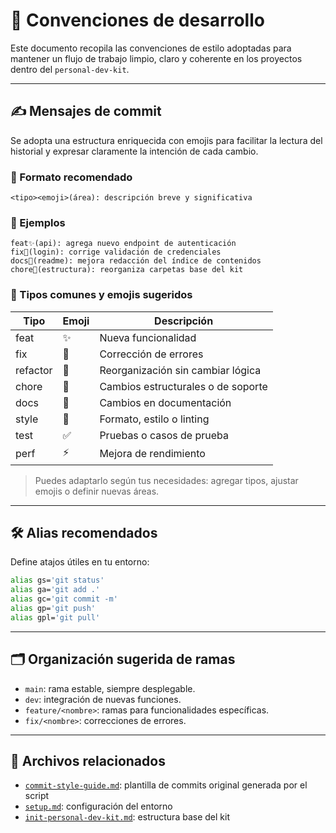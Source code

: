 # 🧾 Convenciones de desarrollo

Este documento recopila las convenciones de estilo adoptadas para mantener un flujo de trabajo limpio, claro y coherente en los proyectos dentro del `personal-dev-kit`.

---

## ✍️ Mensajes de commit

Se adopta una estructura enriquecida con emojis para facilitar la lectura del historial y expresar claramente la intención de cada cambio.

### 📌 Formato recomendado

```
<tipo><emoji>(área): descripción breve y significativa
```

### 🎯 Ejemplos

```
feat✨(api): agrega nuevo endpoint de autenticación
fix🐛(login): corrige validación de credenciales
docs📝(readme): mejora redacción del índice de contenidos
chore🧱(estructura): reorganiza carpetas base del kit
```

### 🧩 Tipos comunes y emojis sugeridos

| Tipo     | Emoji | Descripción                        |
| -------- | ----- | ---------------------------------- |
| feat     | ✨    | Nueva funcionalidad                |
| fix      | 🐛    | Corrección de errores              |
| refactor | 🔁    | Reorganización sin cambiar lógica  |
| chore    | 🧱    | Cambios estructurales o de soporte |
| docs     | 📝    | Cambios en documentación           |
| style    | 🎨    | Formato, estilo o linting          |
| test     | ✅    | Pruebas o casos de prueba          |
| perf     | ⚡    | Mejora de rendimiento              |

> Puedes adaptarlo según tus necesidades: agregar tipos, ajustar emojis o definir nuevas áreas.

---

## 🛠️ Alias recomendados

Define atajos útiles en tu entorno:

```bash
alias gs='git status'
alias ga='git add .'
alias gc='git commit -m'
alias gp='git push'
alias gpl='git pull'
```

---

## 🗂️ Organización sugerida de ramas

- `main`: rama estable, siempre desplegable.
- `dev`: integración de nuevas funciones.
- `feature/<nombre>`: ramas para funcionalidades específicas.
- `fix/<nombre>`: correcciones de errores.

---

## 🔗 Archivos relacionados

- [`commit-style-guide.md`](../commit-style-guide.md): plantilla de commits original generada por el script
- [`setup.md`](./setup.md): configuración del entorno
- [`init-personal-dev-kit.md`](./init-personal-dev-kit.md): estructura base del kit
